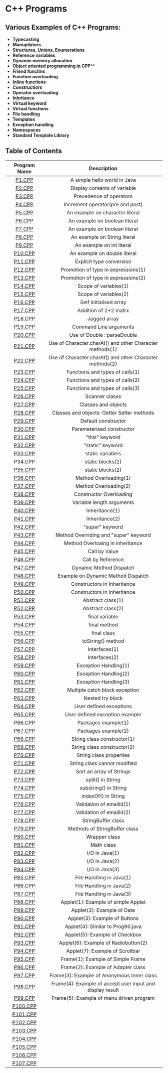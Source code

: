 # C++ Programs

## Various Examples of C++ Programs:

*  **Typecasting**
*  **Manupilators**
*  **Structures, Unions, Enumerations**
*  **Reference variables**
*  **Dynamic memory allocation**
*  **Object oriented programming in CPP****
*  **Friend functins**
*  **Function overloading**
*  **Inline functions**
*  **Constructiors**
*  **Operator overloading**
*  **Inhritance**
*  **Virtual keyword**
*  **Virtual functions**
*  **File handling**
*  **Templates**
*  **Exception handling**
*  **Namespaces**
*  **Standard Template Library**


## Table of Contents

| Program Name                     | Description                          |
| :-----------------------------:  | :--------------------------------:   |
|[P1.CPP](Programs/P1.CPP)  |A simple hello world in Java|
|[P2.CPP](Programs/P2.CPP)  |Display contents of variable|
|[P3.CPP](Programs/P3.CPP)  |Precedence of operators|
|[P4.CPP](Programs/P4.CPP)  |Increment operator(pre and post)|
|[P5.CPP](Programs/P5.CPP)  |An example on character literal|
|[P6.CPP](Programs/P6.CPP)  |An example on boolean literal|
|[P7.CPP](Programs/P7.CPP)  |An example on boolean literal|
|[P8.CPP](Programs/P8.CPP)  |An example on String literal|
|[P9.CPP](Programs/P9.CPP)  |An example on int literal|
|[P10.CPP](Programs/P10.CPP)|An example on double literal|
|[P11.CPP](Programs/P11.CPP)| Explicit type conversion|
|[P12.CPP](Programs/P12.CPP)|Promotion of type in expressions(1)|
|[P13.CPP](Programs/P13.CPP)|Promotion of type in expressions(2)|
|[P14.CPP](Programs/P14.CPP)|Scope of variables(1)|
|[P15.CPP](Programs/P15.CPP)|Scope of variables(2)|
|[P16.CPP](Programs/P16.CPP)|Self initialised array|
|[P17.CPP](Programs/P17.CPP)|Addition of 2*2 matrx|
|[P18.CPP](Programs/P18.CPP)|Jagged array|
|[P19.CPP](Programs/P19.CPP)|Command Line arguments|
|[P20.CPP](Programs/P20.CPP)|Use of Double : parseDouble|
|[P21.CPP](Programs/P21.CPP)|Use of Character.charAt() and other Character methods(1)|
|[P22.CPP](Programs/P22.CPP)|Use of Character.charAt() and other Character methods(2)|
|[P23.CPP](Programs/P23.CPP)|Functions and types of calls(1)|
|[P24.CPP](Programs/P24.CPP)|Functions and types of calls(2)|
|[P25.CPP](Programs/P25.CPP)|Functions and types of calls(3)|
|[P26.CPP](Programs/P26.CPP)|Scanner classs|
|[P27.CPP](Programs/P27.CPP)|Classes and objects|
|[P28.CPP](Programs/P28.CPP)|Classes and objects: Getter Setter methods|
|[P29.CPP](Programs/P29.CPP)|Default constructor|
|[P30.CPP](Programs/P30.CPP)|Parameterised constructor|
|[P31.CPP](Programs/P31.CPP)|"this" keyword|
|[P32.CPP](Programs/P32.CPP)|"static" keyword|
|[P33.CPP](Programs/P33.CPP)|static variables|
|[P34.CPP](Programs/P34.CPP)|static blocks(1)|
|[P35.CPP](Programs/P35.CPP)|static blocks(2)|
|[P36.CPP](Programs/P36.CPP)|Method Overloading(1)|
|[P37.CPP](Programs/P37.CPP)|Method Overloading(2)|
|[P38.CPP](Programs/P38.CPP)|Constructor Overloading|
|[P39.CPP](Programs/P39.CPP)|Variable length arguments|
|[P40.CPP](Programs/P40.CPP)|Inheritance(1)|
|[P41.CPP](Programs/P41.CPP)|Inheritance(2)|
|[P42.CPP](Programs/P42.CPP)|"super" keyword|
|[P43.CPP](Programs/P43.CPP)|Method Overriding and "super" keyword|
|[P44.CPP](Programs/P44.CPP)|Method Overloaing in inheritance|
|[P45.CPP](Programs/P45.CPP)|Call by Value|
|[P46.CPP](Programs/P46.CPP)|Call by Reference|
|[P47.CPP](Programs/P47.CPP)|Dynamic Method Dispatch|
|[P48.CPP](Programs/P48.CPP)|Example on Dynamic Method Dispatch|
|[P49.CPP](Programs/P49.CPP)|Constructors in Inheritance|
|[P50.CPP](Programs/P50.CPP)|Constructors in Inheritance|
|[P51.CPP](Programs/P51.CPP)|Abstract class(1)|
|[P52.CPP](Programs/P52.CPP)|Abstract class(2)|
|[P53.CPP](Programs/P53.CPP)|final variable|
|[P54.CPP](Programs/P54.CPP)|final method|
|[P55.CPP](Programs/P55.CPP)|final class|
|[P56.CPP](Programs/P56.CPP)|toString() method|
|[P57.CPP](Programs/P57.CPP)|Interfaces(1)|
|[P58.CPP](Programs/P58.CPP)|Interfaces(2)|
|[P59.CPP](Programs/P59.CPP)|Exception Handling(1)|
|[P60.CPP](Programs/P60.CPP)|Exception Handling(2)|
|[P61.CPP](Programs/P61.CPP)|Exception Handling(3)|
|[P62.CPP](Programs/P62.CPP)|Multiple catch block exception|
|[P63.CPP](Programs/P63.CPP)|Nested try block|
|[P64.CPP](Programs/P64.CPP)|User defined exceptions|
|[P65.CPP](Programs/P65.CPP)|User defined exception example|
|[P66.CPP](Programs/P66.CPP)|Packages example(1)|
|[P67.CPP](Programs/P67.CPP)|Packages example(2)|
|[P68.CPP](Programs/P68.CPP)|String class constructor(1)|
|[P69.CPP](Programs/P69.CPP)|String class constructor(2)|
|[P70.CPP](Programs/P70.CPP)|String class properties|
|[P71.CPP](Programs/P71.CPP)|String class cannot modified|
|[P72.CPP](Programs/P72.CPP)|Sort an array of Strings|
|[P73.CPP](Programs/P73.CPP)|split() in String|
|[P74.CPP](Programs/P74.CPP)|substring() in String|
|[P75.CPP](Programs/P75.CPP)|indexOf() in String|
|[P76.CPP](Programs/P76.CPP)|Validation of emailid(1)|
|[P77.CPP](Programs/P77.CPP)|Validation of emailid(2)|
|[P78.CPP](Programs/P78.CPP)|StringBuffer class|
|[P79.CPP](Programs/P79.CPP)|Methods of StringBuffer class|
|[P80.CPP](Programs/P80.CPP)|Wrapper class|
|[P81.CPP](Programs/P81.CPP)|Math class|
|[P82.CPP](Programs/P82.CPP)|I/O in Java(1)|
|[P83.CPP](Programs/P83.CPP)|I/O in Java(2)|
|[P84.CPP](Programs/P84.CPP)|I/O in Java(3)|
|[P85.CPP](Programs/P85.CPP)|File Handling in Java(1)|
|[P86.CPP](Programs/P86.CPP)|File Handling in Java(2)|
|[P87.CPP](Programs/P87.CPP)|File Handling in Java(3)|
|[P88.CPP](Programs/P88.CPP)|Applet(1): Example of simple Applet|
|[P89.CPP](Programs/P89.CPP)|Applet(2): Example of Date|
|[P90.CPP](Programs/P90.CPP)|Applet(3): Example of Buttons|
|[P91.CPP](Programs/P91.CPP)|Applet(4): Similar to Prog90.java|
|[P92.CPP](Programs/P92.CPP)|Applet(5): Example of Checkbox|
|[P93.CPP](Programs/P93.CPP)|Applet(6): Example of Radiobutton(2)|
|[P94.CPP](Programs/P94.CPP)|Applet(7): Example of Scrollbar|
|[P95.CPP](Programs/P95.CPP)|Frame(1): Example of Simple Frame|
|[P96.CPP](Programs/P96.CPP)|Frame(2): Example of Adapter class|
|[P97.CPP](Programs/P97.CPP)|Frame(3): Example of Anonymous Inner class|
|[P98.CPP](Programs/P98.CPP)|Frame(4): Example of accept user input and display result|
|[P99.CPP](Programs/P99.CPP)|Frame(5): Example of menu driven program|
|[P100.CPP](Programs/P100.CPP)||
|[P101.CPP](Programs/P100.CPP)||
|[P102.CPP](Programs/P100.CPP)||
|[P103.CPP](Programs/P100.CPP)||
|[P104.CPP](Programs/P100.CPP)||
|[P105.CPP](Programs/P100.CPP)||
|[P106.CPP](Programs/P100.CPP)||
|[P107.CPP](Programs/P100.CPP)||

